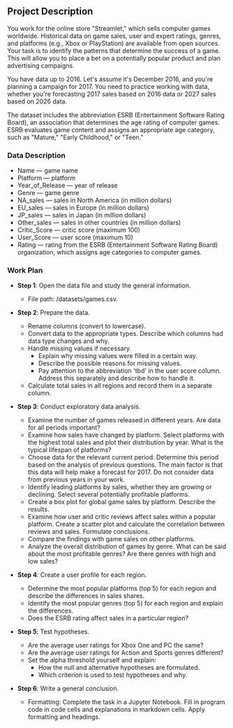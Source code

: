 ## **Project Description** ## 


   You work for the online store "Streamlet," which sells computer games worldwide. Historical data on game sales, user and expert ratings, genres, and platforms (e.g., Xbox or PlayStation) are available from open sources. Your task is to identify the patterns that determine the success of a game. This will allow you to place a bet on a potentially popular product and plan advertising campaigns.

   You have data up to 2016. Let's assume it's December 2016, and you're planning a campaign for 2017. You need to practice working with data, whether you're forecasting 2017 sales based on 2016 data or 2027 sales based on 2026 data.

   The dataset includes the abbreviation ESRB (Entertainment Software Rating Board), an association that determines the age rating of computer games. ESRB evaluates game content and assigns an appropriate age category, such as "Mature," "Early Childhood," or "Teen."


### **Data Description** ###

   - Name — game name
   - Platform — platform
   - Year_of_Release — year of release
   - Genre — game genre
   - NA_sales — sales in North America (in million dollars)
   - EU_sales — sales in Europe (in million dollars)
   - JP_sales — sales in Japan (in million dollars)
   - Other_sales — sales in other countries (in million dollars)
   - Critic_Score — critic score (maximum 100)
   - User_Score — user score (maximum 10)
   - Rating — rating from the ESRB (Entertainment Software Rating Board) organization, which assigns age categories to computer games.

### **Work Plan** ###

   - **Step 1**: Open the data file and study the general information.
     - File path: /datasets/games.csv.
     
   - **Step 2**: Prepare the data.
     - Rename columns (convert to lowercase).
     - Convert data to the appropriate types. Describe which columns had data type changes and why.
     - Handle missing values if necessary.
       - Explain why missing values were filled in a certain way.
       - Describe the possible reasons for missing values.
       - Pay attention to the abbreviation 'tbd' in the user score column. Address this separately and describe how to handle it.
     - Calculate total sales in all regions and record them in a separate column.
   - **Step 3**: Conduct exploratory data analysis.
   
     - Examine the number of games released in different years. Are data for all periods important?
     - Examine how sales have changed by platform. Select platforms with the highest total sales and plot their distribution by year. What is the typical lifespan of platforms?
     - Choose data for the relevant current period. Determine this period based on the analysis of previous questions. The main factor is that this data will help make a forecast for 2017. Do not consider data from previous years in your work.
     - Identify leading platforms by sales, whether they are growing or declining. Select several potentially profitable platforms.
     - Create a box plot for global game sales by platform. Describe the results.
     - Examine how user and critic reviews affect sales within a popular platform. Create a scatter plot and calculate the correlation between reviews and sales. Formulate conclusions.
     - Compare the findings with game sales on other platforms.
     - Analyze the overall distribution of games by genre. What can be said about the most profitable genres? Are there genres with high and low sales?
     
   - **Step 4**: Create a user profile for each region.
   
     - Determine the most popular platforms (top 5) for each region and describe the differences in sales shares.
     - Identify the most popular genres (top 5) for each region and explain the differences.
     - Does the ESRB rating affect sales in a particular region?
   - **Step 5**: Test hypotheses.
     - Are the average user ratings for Xbox One and PC the same?
     - Are the average user ratings for Action and Sports genres different?
     - Set the alpha threshold yourself and explain:
       - How the null and alternative hypotheses are formulated.
       - Which criterion is used to test hypotheses and why.
       
   - **Step 6**: Write a general conclusion.
     - Formatting: Complete the task in a Jupyter Notebook. Fill in program code in code cells and explanations in markdown cells. Apply formatting and headings.

